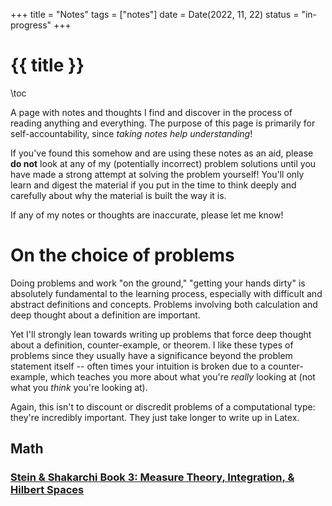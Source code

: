 +++
title = "Notes"
tags = ["notes"]
date = Date(2022, 11, 22)
status = "in-progress"
+++

# {{ title }} 

\toc

A page with notes and thoughts I find and discover in the process of
reading anything and everything. The purpose of this page is primarily
for self-accountability, since *taking notes help understanding*!


If you've found this somehow and are using these notes as an aid,
please **do not** look at any of my (potentially incorrect) problem
solutions until you have made a strong attempt at solving the problem
yourself! You'll only learn and digest the material if you put in the
time to think deeply and carefully about why the material is built the
way it is.

If any of my notes or thoughts are inaccurate, please let me know!

# On the choice of problems
Doing problems and work "on the ground," "getting your hands dirty" is
absolutely fundamental to the learning process, especially with
difficult and abstract definitions and concepts. Problems involving both
calculation and deep thought about a definition are important.

Yet I'll strongly lean towards writing up problems that force deep
thought about a definition, counter-example, or theorem. I like these
types of problems since they usually have a significance beyond the
problem statement itself -- often times your intuition is broken due to
a counter-example, which teaches you more about what you're *really*
looking at (not what you *think* you're looking at).

Again, this isn't to discount or discredit problems of a computational
type: they're incredibly important. They just take longer to write up in
Latex.

## Math
### [Stein & Shakarchi Book 3: Measure Theory, Integration, & Hilbert Spaces](/notes/stein-shakarchi-b3/)

